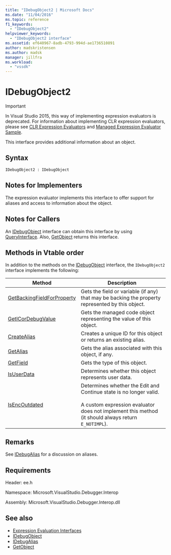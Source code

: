 ```yaml
---
title: "IDebugObject2 | Microsoft Docs"
ms.date: "11/04/2016"
ms.topic: reference
f1_keywords:
  - "IDebugObject2"
helpviewer_keywords:
  - "IDebugObject2 interface"
ms.assetid: ef640967-8adb-4793-994d-ae1736510891
author: madskristensen
ms.author: madsk
manager: jillfra
ms.workload:
  - "vssdk"
---
```

# IDebugObject2
> [!IMPORTANT]
> In Visual Studio 2015, this way of implementing expression evaluators is deprecated. For information about implementing CLR expression evaluators, please see [CLR Expression Evaluators](https://github.com/Microsoft/ConcordExtensibilitySamples/wiki/CLR-Expression-Evaluators) and [Managed Expression Evaluator Sample](https://github.com/Microsoft/ConcordExtensibilitySamples/wiki/Managed-Expression-Evaluator-Sample).

 This interface provides additional information about an object.

## Syntax

```
IDebugObject2 : IDebugObject
```

## Notes for Implementers
 The expression evaluator implements this interface to offer support for aliases and access to information about the object.

## Notes for Callers
 An [IDebugObject](../../../extensibility/debugger/reference/idebugobject.md) interface can obtain this interface by using [QueryInterface](/cpp/atl/queryinterface). Also, [GetObject](../../../extensibility/debugger/reference/idebugalias-getobject.md) returns this interface.

## Methods in Vtable order
 In addition to the methods on the [IDebugObject](../../../extensibility/debugger/reference/idebugobject.md) interface, the `IDebugObject2` interface implements the following:

|Method|Description|
|------------|-----------------|
|[GetBackingFieldForProperty](../../../extensibility/debugger/reference/idebugobject2-getbackingfieldforproperty.md)|Gets the field or variable (if any) that may be backing the property represented by this object.|
|[GetICorDebugValue](../../../extensibility/debugger/reference/idebugobject2-geticordebugvalue.md)|Gets the managed code object representing the value of this object.|
|[CreateAlias](../../../extensibility/debugger/reference/idebugobject2-createalias.md)|Creates a unique ID for this object or returns an existing alias.|
|[GetAlias](../../../extensibility/debugger/reference/idebugobject2-getalias.md)|Gets the alias associated with this object, if any.|
|[GetField](../../../extensibility/debugger/reference/idebugobject2-getfield.md)|Gets the type of this object.|
|[IsUserData](../../../extensibility/debugger/reference/idebugobject2-isuserdata.md)|Determines whether this object represents user data.|
|[IsEncOutdated](../../../extensibility/debugger/reference/idebugobject2-isencoutdated.md)|Determines whether the Edit and Continue state is no longer valid.<br /><br /> A custom expression evaluator does not implement this method (it should always return `E_NOTIMPL`).|

## Remarks
 See [IDebugAlias](../../../extensibility/debugger/reference/idebugalias.md) for a discussion on aliases.

## Requirements
 Header: ee.h

 Namespace: Microsoft.VisualStudio.Debugger.Interop

 Assembly: Microsoft.VisualStudio.Debugger.Interop.dll

## See also
- [Expression Evaluation Interfaces](../../../extensibility/debugger/reference/expression-evaluation-interfaces.md)
- [IDebugObject](../../../extensibility/debugger/reference/idebugobject.md)
- [IDebugAlias](../../../extensibility/debugger/reference/idebugalias.md)
- [GetObject](../../../extensibility/debugger/reference/idebugalias-getobject.md)